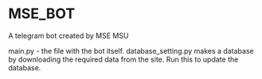 # MSE_BOT
A telegram bot created by MSE MSU


main.py - the file with the bot itself.
database_setting.py makes a database by downloading the required data from the site. Run this to update the database. 
